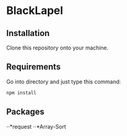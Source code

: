 # BlackLapel

## Installation
Clone this repository onto your machine.

## Requirements
Go into directory and just type this command:
```javascript
npm install
```

## Packages
⋅⋅*request
⋅⋅*Array-Sort
